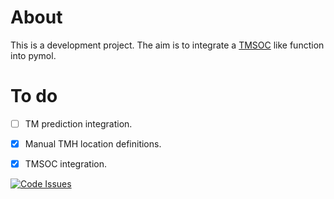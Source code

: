 # About
This is a development project. The aim is to integrate a [TMSOC](http://tmsoc.bii.a-star.edu.sg/) like function into pymol.


# To do

- [ ] TM prediction integration.

- [x] Manual TMH location definitions.

- [x] TMSOC integration.

[![Code Issues](https://www.quantifiedcode.com/api/v1/project/8a4ca942e31146de8448bb69a75c384f/badge.svg)](https://www.quantifiedcode.com/app/project/8a4ca942e31146de8448bb69a75c384f)

